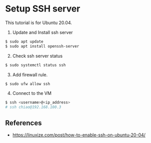 # Setup SSH server

This tutorial is for Ubuntu 20.04.

1. Update and Install ssh server
```bash
$ sudo apt update
$ sudo apt install openssh-server
```
2. Check ssh server status
```bash
$ sudo systemctl status ssh
```
3. Add firewall rule.
```bash
$ sudo ufw allow ssh
```
4. Connect to the VM
```bash
$ ssh <username>@<ip_address>
# ssh chiao@192.168.100.3
```

## References
- https://linuxize.com/post/how-to-enable-ssh-on-ubuntu-20-04/